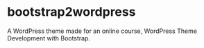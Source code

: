 # bootstrap2wordpress
A WordPress theme made for an online course, WordPress Theme Development with Bootstrap.
